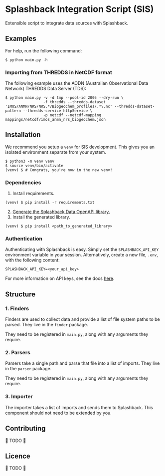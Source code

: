 # Splashback Integration Script (SIS)

Extensible script to integrate data sources with Splashback.

## Examples

For help, run the following command:

```shell
$ python main.py -h
```

### Importing from THREDDS in NetCDF format

The following example uses the AODN (Australian Observational Data Network) THREDDS Data Server (TDS):

```shell
$ python main.py -v -d tmp --pool-id 2005 --dry-run \
                 -f thredds --thredds-dataset 'IMOS/ANMN/NRS/NRS.*/Biogeochem_profiles/.*\.nc' --thredds-dataset-pattern --thredds-service httpService \
                 -p netcdf --netcdf-mapping mappings/netcdf/imos_anmn_nrs_biogeochem.json
```

## Installation

We recommend you setup a `venv` for SIS development. This gives you an isolated environment separate from your system.

```shell
$ python3 -m venv venv
$ source venv/bin/activate
(venv) $ # Congrats, you're now in the new venv!
```

### Dependencies

1. Install requirements.

```shell
(venv) $ pip install -r requirements.txt
```

2. [Generate the Splashback Data OpenAPI library.](https://docs.splashback.io/reference/api-docs/rest#generating-client-libraries)
3. Install the generated library.

```shell
(venv) $ pip install <path_to_generated_library>
```

### Authentication

Authenticating with Splashback is easy. Simply set the `SPLASHBACK_API_KEY` environment variable in your session.
Alternatively, create a new file, `.env`, with the following content:

```shell
SPLASHBACK_API_KEY=<your_api_key>
```

For more information on API keys, see the docs [here](https://docs.splashback.io/reference/api-docs/api-keys).

## Structure

### 1. Finders

Finders are used to collect data and provide a list of file system paths to be parsed. They live in the `finder`
package.

They need to be registered in `main.py`, along with any arguments they require.

### 2. Parsers

Parsers take a single path and parse that file into a list of imports. They live in the `parser` package.

They need to be registered in `main.py`, along with any arguments they require.

### 3. Importer

The importer takes a list of imports and sends them to Splashback. This component should not need to be extended by you.

## Contributing

:wrench: TODO :wrench:

## Licence

:wrench: TODO :wrench:
